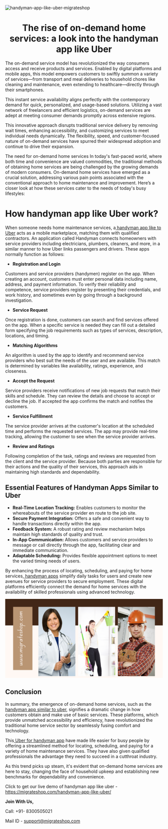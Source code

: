 ![handyman-app-like-uber-migrateshop](https://github.com/migrateshop/handyman-app-like-uber/assets/77200601/7ab543d9-4ea1-4af2-b461-a7a391b7deae)


<h1 align="center"> The rise of on-demand home services: a look into the handyman app like Uber </h1>


The on-demand service model has revolutionized the way consumers access and receive products and services. Enabled by digital platforms and mobile apps, this model empowers customers to swiftly summon a variety of services—from transport and meal deliveries to household chores like cleaning and maintenance, even extending to healthcare—directly through their smartphones. 

This instant service availability aligns perfectly with the contemporary demand for quick, personalized, and usage-based solutions. Utilizing a vast network of freelancers and efficient logistics, on-demand services are adept at meeting consumer demands promptly across extensive regions. 

This innovative approach disrupts traditional service delivery by removing wait times, enhancing accessibility, and customizing services to meet individual needs dynamically. The flexibility, speed, and customer-focused nature of on-demand services have spurred their widespread adoption and continue to drive their expansion.

The need for on-demand home services
In today's fast-paced world, where both time and convenience are valued commodities, the traditional methods of obtaining home services are being challenged by the growing demands of modern consumers. On-demand home services have emerged as a crucial solution, addressing various pain points associated with the conventional approach to home maintenance and improvement. Here’s a closer look at how these services cater to the needs of today's busy lifestyles:
# How handyman app like Uber work?
When someone needs home maintenance services, a[ handyman app like to Uber](https://migrateshop.com/handyman-app-like-uber/) acts as a mobile marketplace, matching them with qualified contractors. An application called Handyman connects homeowners with service providers including electricians, plumbers, cleaners, and more, in a similar manner to how Uber links passengers and drivers. These apps normally function as follows:

* **Registration and Login**

Customers and service providers (handymen) register on the app. When creating an account, customers must enter personal data including name, address, and payment information. To verify their reliability and competence, service providers register by presenting their credentials, and work history, and sometimes even by going through a background investigation.

* **Service Request**

Once registration is done, customers can search and find services offered on the app. When a specific service is needed they can fill out a detailed form specifying the job requirements such as types of services, description, locations, and timing.

* **Matching Algorithms**

An algorithm is used by the app to identify and recommend service providers who best suit the needs of the user and are available. This match is determined by variables like availability, ratings, experience, and closeness.

* **Accept the Request**

Service providers receive notifications of new job requests that match their skills and schedule. They can review the details and choose to accept or decline the job. If accepted the app confirms the match and notifies the customers.

* **Service Fulfillment**

The service provider arrives at the customer's location at the scheduled time and performs the requested services. The app may provide real-time tracking, allowing the customer to see when the service provider arrives.

* **Review and Ratings**

Following completion of the task, ratings and reviews are requested from the client and the service provider. Because both parties are responsible for their actions and the quality of their services, this approach aids in maintaining high standards and dependability.
## Essential Features of Handyman Apps Similar to Uber
* **Real-Time Location Tracking:** Enables customers to monitor the whereabouts of the service provider en route to the job site.
* **Secure Payment Integration:** Offers a safe and convenient way to handle transactions directly within the app.
* **Feedback System:** A robust rating and review mechanism helps maintain high standards of quality and trust.
* **In-App Communication:** Allows customers and service providers to message or call directly through the app, facilitating clear and immediate communication.
* **Adaptable Scheduling:** Provides flexible appointment options to meet the varied timing needs of users.

By enhancing the process of locating, scheduling, and paying for home services,[ handyman apps](https://migrateshop.com/handyman-app-like-uber/) simplify daily tasks for users and create new avenues for service providers to secure employment. These digital platforms efficiently connect the demand for home services with the availability of skilled professionals using advanced technology.

<div class="Box-sc-g0xbh4-0 iIZCet"><img alt=“handyman-app-like-uber.png" src="https://github.com/migrateshop/handyman-app-like-uber/blob/main/images/handyman-app-like-uber.png" data-hpc="true" class="Box-sc-g0xbh4-0 kzRgrI"></div>

## Conclusion
In summary, the emergence of on-demand home services, such as the[ handyman app similar to uber](https://migrateshop.com/handyman-app-like-uber/), signifies a dramatic change in how customers obtain and make use of basic services. These platforms, which provide unmatched accessibility and efficiency, have revolutionized the traditional home service sector by seamlessly fusing comfort and technology. 

This[ Uber for handyman app](https://migrateshop.com/handyman-app-like-uber/) have made life easier for busy people by offering a streamlined method for locating, scheduling, and paying for a variety of home maintenance services. They have also given qualified professionals the advantage they need to succeed in a cutthroat industry. 

As this trend picks up steam, it's evident that on-demand home services are here to stay, changing the face of household upkeep and establishing new benchmarks for dependability and convenience.

Click to get our live demo of handyman app like uber - https://migrateshop.com/handyman-app-like-uber/ 

**Join With Us,**

Call: +91- 8300505021

Mail ID - [support@migrateshop.com](mailto:support@migrateshop.com)

